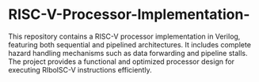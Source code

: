 # RISC-V-Processor-Implementation-
This repository contains a RISC-V processor implementation in Verilog, featuring both sequential and pipelined architectures. It includes complete hazard handling mechanisms such as data forwarding and pipeline stalls. The project provides a functional and optimized processor design for executing RIbolSC-V instructions efficiently.
